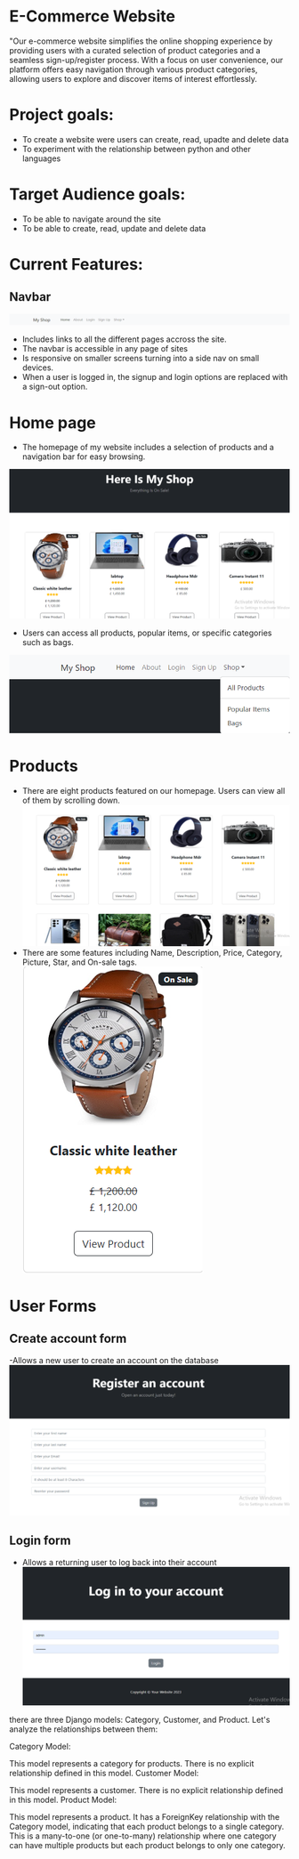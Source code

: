 # E-Commerce Website

"Our e-commerce website simplifies the online shopping experience by providing users with a curated selection of product categories and a seamless sign-up/register process. With a focus on user convenience, our platform offers easy navigation through various product categories, allowing users to explore and discover items of interest effortlessly.

# Project goals:

- To create a website were users can create, read, upadte and delete data
- To experiment with the relationship between python and other languages

# Target Audience goals:

- To be able to navigate around the site
- To be able to create, read, update and delete data

# Current Features:

## Navbar

![Adding dos](./digikala/images/NAVBAR.png)

- Includes links to all the different pages accross the site.
- The navbar is accessible in any page of sites
- Is responsive on smaller screens turning into a side nav on small devices.
- When a user is logged in, the signup and login options are replaced with a sign-out option.

# Home page

- The homepage of my website includes a selection of products and a navigation bar for easy browsing.

![Adding dos](./digikala/images/home-page.png)

- Users can access all products, popular items, or specific categories such as bags.

![Adding dos](./digikala/images/Untitled.png)

# Products

- There are eight products featured on our homepage. Users can view all of them by scrolling down.
  ![Adding dos](./digikala/images/Products.png)
- There are some features including Name, Description, Price, Category, Picture, Star, and On-sale tags.
  ![Adding dos](./digikala/images/Product.png)

# User Forms

## Create account form

-Allows a new user to create an account on the database
![Adding dos](./digikala/images/Form.png)

## Login form

- Allows a returning user to log back into their account
  ![Adding dos](./digikala/images/login.png)

there are three Django models: Category, Customer, and Product. Let's analyze the relationships between them:

Category Model:

This model represents a category for products.
There is no explicit relationship defined in this model.
Customer Model:

This model represents a customer.
There is no explicit relationship defined in this model.
Product Model:

This model represents a product.
It has a ForeignKey relationship with the Category model, indicating that each product belongs to a single category. This is a many-to-one (or one-to-many) relationship where one category can have multiple products but each product belongs to only one category.
